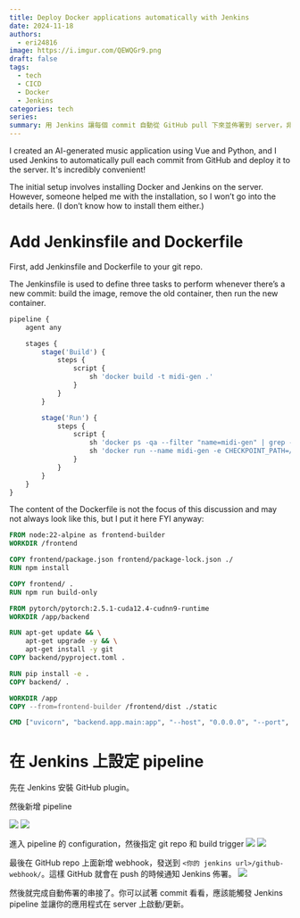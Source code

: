 ```yaml
---
title: Deploy Docker applications automatically with Jenkins
date: 2024-11-18
authors:
  - eri24816
image: https://i.imgur.com/QEWQGr9.png
draft: false
tags:
  - tech
  - CICD
  - Docker
  - Jenkins
categories: tech
series: 
summary: 用 Jenkins 讓每個 commit 自動從 GitHub pull 下來並佈署到 server，非常方便。
---
```

I created an AI-generated music application using Vue and Python, and I used Jenkins to automatically pull each commit from GitHub and deploy it to the server. It's incredibly convenient!

The initial setup involves installing Docker and Jenkins on the server. However, someone helped me with the installation, so I won’t go into the details here. (I don’t know how to install them either.)
# Add Jenkinsfile and Dockerfile
First, add Jenkinsfile and Dockerfile to your git repo.

The Jenkinsfile is used to define three tasks to perform whenever there’s a new commit: build the image, remove the old container, then run the new container.

```javascript
pipeline {
    agent any

    stages {
        stage('Build') {
            steps {
                script {
                    sh 'docker build -t midi-gen .'
                }
            }
        }

        stage('Run') {
            steps { 
                script {
                    sh 'docker ps -qa --filter "name=midi-gen" | grep -q . && docker stop midi-gen && docker rm midi-gen || true'
                    sh 'docker run --name midi-gen -e CHECKPOINT_PATH=/volume/checkpoint.pt -v /home/eri/midi-gen-volume:/volume -p 8010:8010 --gpus all --rm -d midi-gen' 
                }
            }
        }
    }
}
```

The content of the Dockerfile is not the focus of this discussion and may not always look like this, but I put it here FYI anyway:
```Dockerfile
FROM node:22-alpine as frontend-builder
WORKDIR /frontend

COPY frontend/package.json frontend/package-lock.json ./
RUN npm install

COPY frontend/ .
RUN npm run build-only

FROM pytorch/pytorch:2.5.1-cuda12.4-cudnn9-runtime
WORKDIR /app/backend

RUN apt-get update && \
    apt-get upgrade -y && \
    apt-get install -y git
COPY backend/pyproject.toml .

RUN pip install -e .
COPY backend/ .

WORKDIR /app
COPY --from=frontend-builder /frontend/dist ./static

CMD ["uvicorn", "backend.app.main:app", "--host", "0.0.0.0", "--port", "8010"]
```

# 在 Jenkins 上設定 pipeline

先在 Jenkins 安裝 GitHub plugin。

然後新增 pipeline

![](https://i.imgur.com/oSjajxr.png)
![](https://i.imgur.com/zt6vmdb.png)

進入 pipeline 的 configuration，然後指定 git repo 和 build trigger
![](https://i.imgur.com/nKd12Lb.png)
![](https://i.imgur.com/lvVA2t3.png)

最後在 GitHub repo 上面新增 webhook，發送到 `<你的 jenkins url>/github-webhook/`。這樣 GitHub 就會在 push 的時候通知 Jenkins 佈署。
![](https://i.imgur.com/x8EonGV.png)

然後就完成自動佈署的串接了。你可以試著 commit 看看，應該能觸發 Jenkins pipeline 並讓你的應用程式在 server 上啟動/更新。